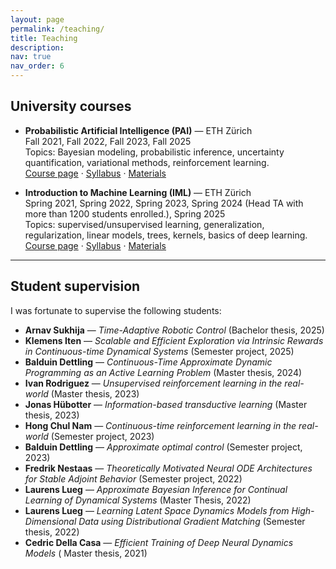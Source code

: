 ```yaml
---
layout: page
permalink: /teaching/
title: Teaching
description: 
nav: true
nav_order: 6
---
```


## University courses

- **Probabilistic Artificial Intelligence (PAI)** — ETH Zürich  
  <span class="text-muted">Fall 2021, Fall 2022, Fall 2023, Fall 2025</span>  
  <span class="text-sm">Topics: Bayesian modeling, probabilistic inference, uncertainty quantification, variational methods, reinforcement learning.</span>  
  [Course page](https://las.inf.ethz.ch/teaching/pai-f24) · [Syllabus](https://las.inf.ethz.ch/teaching/pai-f24) · [Materials](https://las.inf.ethz.ch/teaching/pai-f24)

- **Introduction to Machine Learning (IML)** — ETH Zürich  
  <span class="text-muted">Spring 2021, Spring 2022, Spring 2023, Spring 2024 (Head TA with more than 1200 students enrolled.), Spring 2025</span>  
  <span class="text-sm">Topics: supervised/unsupervised learning, generalization, regularization, linear models, trees, kernels, basics of deep learning.</span>  
  [Course page](https://las.inf.ethz.ch/teaching/introml-s25) · [Syllabus](https://las.inf.ethz.ch/teaching/introml-s25) · [Materials](https://las.inf.ethz.ch/teaching/introml-s25)

---

## Student supervision

I was fortunate to supervise the following students:

- **Arnav Sukhija** — *Time-Adaptive Robotic Control* (Bachelor thesis, 2025) 
- **Klemens Iten** — *Scalable and Efficient Exploration via Intrinsic
Rewards in Continuous-time Dynamical Systems* (Semester project, 2025) 
- **Balduin Dettling** — *Continuous-Time Approximate Dynamic Programming as an Active Learning Problem* (Master thesis, 2024) 
- **Ivan Rodriguez** — *Unsupervised reinforcement learning in the real-world* (Master thesis, 2023) 
- **Jonas Hübotter** — *Information-based transductive learning* (Master thesis, 2023) 
- **Hong Chul Nam** — *Continuous-time reinforcement learning in the real-world* (Semester project, 2023)
- **Balduin Dettling** — *Approximate optimal control* (Semester project, 2023)
- **Fredrik Nestaas** — *Theoretically Motivated Neural ODE Architectures for Stable Adjoint Behavior* (Semester project, 2022) 
- **Laurens Lueg** — *Approximate Bayesian Inference for Continual Learning of Dynamical Systems* (Master Thesis, 2022)
- **Laurens Lueg** — *Learning Latent Space Dynamics Models from High-Dimensional Data using Distributional Gradient Matching* (Semester thesis, 2022)
- **Cedric Della Casa** — *Efficient Training of Deep Neural Dynamics Models* ( Master thesis, 2021)

